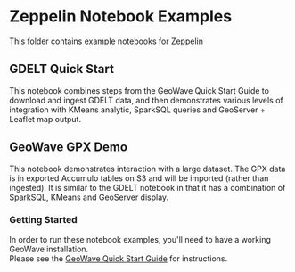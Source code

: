 # Zeppelin Notebook Examples

This folder contains example notebooks for Zeppelin

## GDELT Quick Start

This notebook combines steps from the GeoWave Quick Start Guide to download and ingest GDELT data, and then demonstrates various levels of integration with KMeans analytic, SparkSQL queries and GeoServer + Leaflet map output.

## GeoWave GPX Demo

This notebook demonstrates interaction with a large dataset. The GPX data is in exported Accumulo tables on S3 and will be imported (rather than ingested). It is similar to the GDELT notebook in that it has a combination of SparkSQL, KMeans and GeoServer display.

### Getting Started

In order to run these notebook examples, you'll need to have a working GeoWave installation.  
Please see the [GeoWave Quick Start Guide](http://locationtech.github.io/geowave/quickstart.html) for instructions.  
 